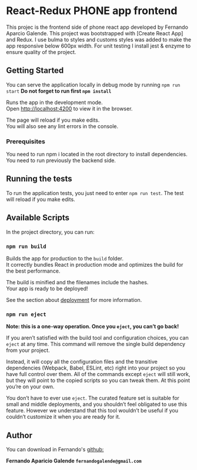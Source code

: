 # React-Redux PHONE app frontend

This projec is the frontend side of phone react app developed by Fernando Aparcio Galende.
This project was bootstrapped with [Create React App] and Redux.
I use bulma to styles and customs styles was added to make the app responsive below 600px width.
For unit testing I install jest & enzyme to ensure quality of the project.

## Getting Started

You can serve the application locally in debug mode by running `npm run start` **Do not forget to run first `npm install`**

Runs the app in the development mode.<br>
Open [http://localhost:4200](http://localhost:4200) to view it in the browser.

The page will reload if you make edits.<br>
You will also see any lint errors in the console.

### Prerequisites

You need to run npm i located in the root directory to install dependencies.
You need to run previously the backend side.

## Running the tests

To run the application tests, you just need to enter `npm run test`. The test will reload if you make edits.

## Available Scripts

In the project directory, you can run:

### `npm run build`

Builds the app for production to the `build` folder.<br>
It correctly bundles React in production mode and optimizes the build for the best performance.

The build is minified and the filenames include the hashes.<br>
Your app is ready to be deployed!

See the section about [deployment](https://facebook.github.io/create-react-app/docs/deployment) for more information.

### `npm run eject`

**Note: this is a one-way operation. Once you `eject`, you can’t go back!**

If you aren’t satisfied with the build tool and configuration choices, you can `eject` at any time. This command will remove the single build dependency from your project.

Instead, it will copy all the configuration files and the transitive dependencies (Webpack, Babel, ESLint, etc) right into your project so you have full control over them. All of the commands except `eject` will still work, but they will point to the copied scripts so you can tweak them. At this point you’re on your own.

You don’t have to ever use `eject`. The curated feature set is suitable for small and middle deployments, and you shouldn’t feel obligated to use this feature. However we understand that this tool wouldn’t be useful if you couldn’t customize it when you are ready for it.

## Author

You can download in Fernando's [github:](https://github.com/FernandoGalende/phone-react-app)

**Fernando Aparicio Galende `fernandogalende@gmail.com`**
